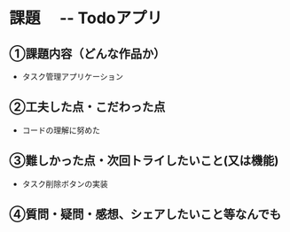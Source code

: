 # 課題　 -- Todoアプリ

## ①課題内容（どんな作品か）
- タスク管理アプリケーション

## ②工夫した点・こだわった点
- コードの理解に努めた

## ③難しかった点・次回トライしたいこと(又は機能)
- タスク削除ボタンの実装

## ④質問・疑問・感想、シェアしたいこと等なんでも
